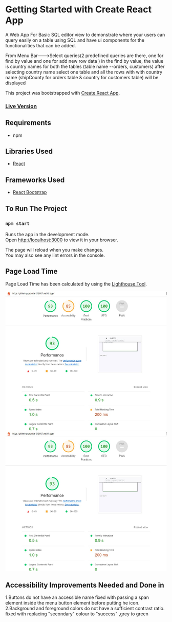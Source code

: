 # Getting Started with Create React App

A Web App For Basic SQL editor view to demonstrate where your users can query easily on a table using SQL and have ui components for the functionalities that can be added.

From Menu Bar--->Select queries(2 predefined queries are there, one for find by value and one for add new row data )
in the find by value, the value is country names for both the tables (table name --orders, customers)
after selecting country name select one table and all the rows with with country name (shipCounty for orders table & country for customers table) will be displayed

This project was bootstrapped with [Create React App](https://github.com/facebook/create-react-app).

### [Live Version](https://glittering-granita-519887.netlify.app)

## Requirements

- npm

## Libraries Used

- [React](https://reactjs.org/)

## Frameworks Used

- [React Bootstrap](https://react-bootstrap.github.io/)

## To Run The Project

### `npm start`

Runs the app in the development mode.\
Open [http://localhost:3000](http://localhost:3000) to view it in your browser.

The page will reload when you make changes.\
You may also see any lint errors in the console.

## Page Load Time

Page Load Time has been calculated by using the [Lighthouse Tool](https://developers.google.com/web/tools/lighthouse).

![Screenshot](public\image_speed_test.jpg)
![img](https://github.com/Mouma22/ATLAN_TASK/blob/611e19615bd63e77d38164c03054618b69b954ff/public/image_speed_test.jpg)

## Accessibility Improvements Needed and Done in

1.Buttons do not have an accessible name
fixed with passing a span element inside the menu button element before putting he icon.
2.Background and foreground colors do not have a sufficient contrast ratio.
fixed with replacing "secondary" colour to "success" ,grey to green
